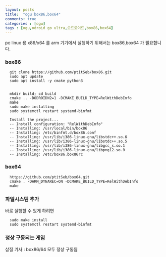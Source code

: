```yaml
---
layout: posts
title:  "ogu box86,box64"
comments: true
categories : [ogu]
tags : [ogu,odroid go ultra,오드로이드,box86,box64]
---
```


pc linux 용 x86/x64 를 arm 기기에서 실행하기 위해서는 box86,box64 가 필요합니다.


### box86

      git clone https://github.com/ptitSeb/box86.git
      sudo apt update
      sudo apt install -y cmake python3


      mkdir build; cd build
      cmake .. -DODROIDN2=1 -DCMAKE_BUILD_TYPE=RelWithDebInfo
      make
      sudo make installing
      sudo systemctl restart systemd-binfmt

      Install the project...
      -- Install configuration: "RelWithDebInfo"
      -- Installing: /usr/local/bin/box86
      -- Installing: /etc/binfmt.d/box86.conf
      -- Installing: /usr/lib/i386-linux-gnu/libstdc++.so.6
      -- Installing: /usr/lib/i386-linux-gnu/libstdc++.so.5
      -- Installing: /usr/lib/i386-linux-gnu/libgcc_s.so.1
      -- Installing: /usr/lib/i386-linux-gnu/libpng12.so.0
      -- Installing: /etc/box86.box86rc


### box64

      https://github.com/ptitSeb/box64.git
      cmake . -DARM_DYNAREC=ON -DCMAKE_BUILD_TYPE=RelWithDebInfo
      make


### 파일시스템 추가

바로 실행할 수 있게 하려면

      sudo make install
      sudo systemctl restart systemd-binfmt

### 정상 구동되는 게임

삽질 기사 : box86/64 모두 정상 구동됨
